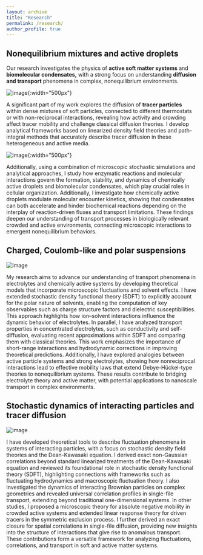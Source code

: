 ```yaml
---
layout: archive
title: "Research"
permalink: /research/
author_profile: true
---
```



## Nonequilibrium mixtures and active droplets

Our research investigates the physics of **active soft matter systems** and **biomolecular condensates,** with a strong focus on understanding **diffusion and transport** phenomena in complex, nonequilibrium environments. 

![image](/img/tracer_diff_in_noneq_mixtures.png){:width="500px"}

A significant part of my work explores the diffusion of **tracer particles** within dense mixtures of soft particles, connected to different thermostats or with non-reciprocal interactions, revealing how activity and crowding affect tracer mobility and challenge classical diffusion theories. I develop analytical frameworks based on linearized density field theories and path-integral methods that accurately describe tracer diffusion in these heterogeneous and active media. 


![image](/img/active_droplets.png){:width="500px"}


Additionally, using a combination of microscopic stochastic simulations and analytical approaches, I study how enzymatic reactions and molecular interactions govern the formation, stability, and dynamics of chemically active droplets and biomolecular condensates, which play crucial roles in cellular organization.  Additionally, I investigate how chemically active droplets modulate molecular encounter kinetics, showing that condensates can both accelerate and hinder biochemical reactions depending on the interplay of reaction-driven fluxes and transport limitations. These findings deepen our understanding of transport processes in biologically relevant crowded and active environments, connecting microscopic interactions to emergent nonequilibrium behaviors.

## Charged, Coulomb-like and polar suspensions 

![image](/img/charged_and_chemotactic.png)


My research aims to advance our understanding of transport phenomena in electrolytes and chemically active systems by developing theoretical models that incorporate microscopic fluctuations and solvent effects. I have extended stochastic density functional theory (SDFT) to explicitly account for the polar nature of solvents, enabling the computation of key observables such as charge structure factors and dielectric susceptibilities. This approach highlights how ion–solvent interactions influence the dynamic behavior of electrolytes. In parallel, I have analyzed transport properties in concentrated electrolytes, such as conductivity and self-diffusion, evaluating recent approximations within SDFT and comparing them with classical theories. This work emphasizes the importance of short-range interactions and hydrodynamic corrections in improving theoretical predictions. Additionally, I have explored analogies between active particle systems and strong electrolytes, showing how nonreciprocal interactions lead to effective mobility laws that extend Debye-Hückel-type theories to nonequilibrium systems. These results contribute to bridging electrolyte theory and active matter, with potential applications to nanoscale transport in complex environments.


## Stochastic dynamics of interacting particles and tracer diffusion

![image](/img/tracer_diff.png)


I have developed theoretical tools to describe fluctuation phenomena in systems of interacting particles, with a focus on stochastic density field theories and the Dean-Kawasaki equation. I derived exact non-Gaussian correlations beyond standard linearized treatments of the Dean-Kawasaki equation and reviewed its foundational role in stochastic density functional theory (SDFT), highlighting connections with frameworks such as fluctuating hydrodynamics and macroscopic fluctuation theory. I also investigated the dynamics of interacting Brownian particles on complex geometries and revealed universal correlation profiles in single-file transport, extending beyond traditional one-dimensional systems. In other studies, I proposed a microscopic theory for absolute negative mobility in crowded active systems and extended linear response theory for driven tracers in the symmetric exclusion process. I further derived an exact closure for spatial correlations in single-file diffusion, providing new insights into the structure of interactions that give rise to anomalous transport. These contributions form a versatile framework for analyzing fluctuations, correlations, and transport in soft and active matter systems.






